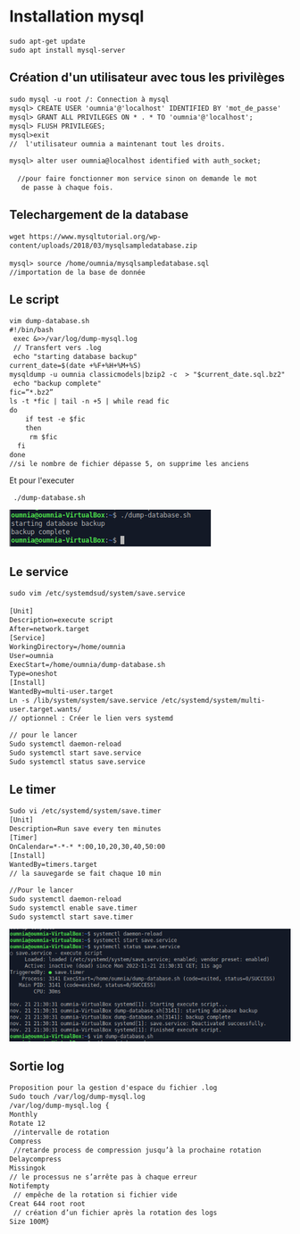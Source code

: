 # Installation mysql
    
    sudo apt-get update  
    sudo apt install mysql-server
  

##	Création d'un utilisateur avec tous les privilèges
    
    sudo mysql -u root /: Connection à mysql 
    mysql> CREATE USER 'oumnia'@'localhost' IDENTIFIED BY 'mot_de_passe'
    mysql> GRANT ALL PRIVILEGES ON * . * TO 'oumnia'@'localhost';
    mysql> FLUSH PRIVILEGES;
    mysql>exit
    //  l'utilisateur oumnia a maintenant tout les droits.
    

  ```
 mysql> alter user oumnia@localhost identified with auth_socket;

    //pour faire fonctionner mon service sinon on demande le mot
     de passe à chaque fois.
 ```
 
## Telechargement de la database

    wget https://www.mysqltutorial.org/wp-content/uploads/2018/03/mysqlsampledatabase.zip

    mysql> source /home/oumnia/mysqlsampledatabase.sql
    //importation de la base de donnée

## Le script

```
vim dump-database.sh
#!/bin/bash
 exec &>>/var/log/dump-mysql.log
 // Transfert vers .log
 echo "starting database backup"
current_date=$(date +%F+%H+%M+%S)
mysqldump -u oumnia classicmodels|bzip2 -c  > "$current_date.sql.bz2"                                  
 echo "backup complete"      
fic=”*.bz2”                                                                                     
ls -t *fic | tail -n +5 | while read fic                                                                                     
do
    if test -e $fic
    then
     rm $fic
  fi
done
//si le nombre de fichier dépasse 5, on supprime les anciens
 ```
 
Et pour l'executer 

     ./dump-database.sh


![](Annexes/A1.png)
## Le service
```
sudo vim /etc/systemdsud/system/save.service

[Unit]
Description=execute script
After=network.target
[Service]
WorkingDirectory=/home/oumnia
User=oumnia
ExecStart=/home/oumnia/dump-database.sh                                                                       
Type=oneshot                                              
[Install]                                        
WantedBy=multi-user.target
Ln -s /lib/system/system/save.service /etc/systemd/system/multi-user.target.wants/
// optionnel : Créer le lien vers systemd 
 ```
```
// pour le lancer
Sudo systemctl daemon-reload
Sudo systemctl start save.service
Sudo systemctl status save.service
```
## Le timer
```
Sudo vi /etc/systemd/system/save.timer
[Unit]                                                                                              
Description=Run save every ten minutes
[Timer] 
OnCalendar=*-*-* *:00,10,20,30,40,50:00                              
[Install]
WantedBy=timers.target
// la sauvegarde se fait chaque 10 min
```
```
//Pour le lancer
Sudo systemctl daemon-reload
Sudo systemctl enable save.timer
Sudo systemctl start save.timer
```
![](Annexes/A2.png)

## Sortie log
```
Proposition pour la gestion d'espace du fichier .log 
Sudo touch /var/log/dump-mysql.log
/var/log/dump-mysql.log {
Monthly
Rotate 12                                              
 //intervalle de rotation
Compress                                         
 //retarde process de compression jusqu’à la prochaine rotation
Delaycompress
Missingok                                            
// le processus ne s’arrête pas à chaque erreur
Notifempty                                       
 // empêche de la rotation si fichier vide
Creat 644 root root                        
 // création d’un fichier après la rotation des logs
Size 100M}

